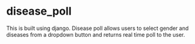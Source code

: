 # disease_poll

This is built using django. Disease poll allows users to select gender and diseases from a dropdown button and returns real time poll to the user.
